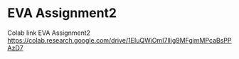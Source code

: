 # EVA Assignment2

Colab link  EVA Assignment2 https://colab.research.google.com/drive/1EIuQWiOmI7llig9MFgjmMPcaBsPPAzD7
